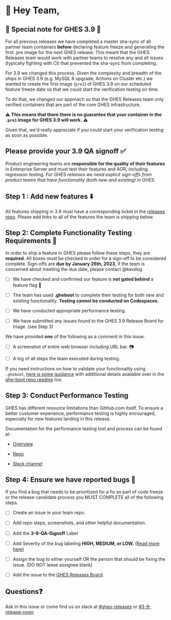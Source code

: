 # 👋 Hey Team,

## :rotating_light: Special note for GHES 3.9 :rotating_light:

For all previous releases we have completed a master sha-sync of all partner team containers **before** declaring feature freeze and generating the first .pre image for the next GHES release. This meant that the GHES Releases team would work with partner teams to resolve any and all issues (typically fighting with CI) that prevented the sha-sync from completing.

For 3.9 we changed this process. Given the complexity and breadth of the ships in GHES 3.9 (e.g. MySQL 8 upgrade, Actions on Cluster etc.) we wanted to create the first image (`pre1`) of GHES 3.9 on our scheduled feature freeze date so that we could start the verification testing on time.

To do that, we changed our approach so that the GHES Releases team only verified containers that are part of the core GHES infrastructure.

:warning: **This means that there there is no guarantee that your container in the `.pre1` image for GHES 3.9 will work.** :warning:

Given that, we'd really appreciate if you could start your verification testing as soon as possible.

## Please provide your 3.9 QA signoff ✅ 

Product engineering teams are **responsible for the quality of their features** in Enterprise Server and must test their features and AOR, including regression testing. _For GHES releases we need explicit sign-offs from product teams that have functionality (both new and existing) in GHES_.

## Step 1 : Add new features ⬇️

All features shipping in 3.9 must have a corresponding ticket in the [releases repo](https://github.com/github/releases/issues). Please add links to all of the features the team is shipping below.  


## Step 2: Complete Functionality Testing Requirements 🧪 

In order to ship a feature in GHES please follow these steps, they are **required**. All boxes must be checked in order for a sign-off to be considered complete. Sign-offs are **due by January 26th, 2023**, if the team is concerned about meeting the due date, please contact @kevdog.

- [ ] We have checked and confirmed our feature is **not gated behind** a feature flag 🏴 

- [ ] The team has used **.gheboot** to complete their testing for both new and existing functionality. **Testing cannot be conducted on Codespaces.**

- [ ] We have conducted appropriate performance testing.

- [ ] We have submitted any issues found to the GHES 3.9 Release Board for triage. (see Step 3)

We have provided **one** of the following as a comment in this issue. 

- [  ] A screenshot of entire web browser including URL bar. 📷 

- [  ] A log of all steps the team executed during testing. 

If you need instructions on how to validate your functionality using `.gheboot`, [here is some guidance](https://github.com/github/ghes/blob/main/docs/testing/testing-functionality-on-a-ghes-test-instance.md) with additional details available over in the [ghe-boot repo readme](https://github.com/github/ghe-boot#readme) too.


## Step 3: Conduct Performance Testing

GHES has different resource limitations than GitHub.com itself. To ensure a better customer experience, performance testing is highly encouraged, especially for new features landing in this release. 

Documentation for the performance testing tool and process can be found at:

- [Overview](https://docs.google.com/presentation/d/1T8o85Va9Ro6WzZjWEol_V6xBxFkxAbqn-X_lIBPY1f4/edit#slide=id.g16a881a5466_0_2756)

- [Repo]([https://github.com/github/github-load-test](https://github.com/github/github-load-test))

- [Slack channel](https://github.slack.com/archives/C5QEB8UAG)


## Step 4: Ensure we have reported bugs 🐞 

If you find a bug that needs to be prioritized for a fix as part of code freeze or the release candidate process you MUST COMPLETE all of the following steps.

- [ ] Create an issue in your team repo.

- [ ] Add repo steps, screenshots, and other helpful documentation.

- [ ] Add the **3-9-QA-Signoff** Label

- [ ] Add Severity of the bug labeling **HIGH, MEDIUM, or LOW.** [(Read more here)](https://gist.github.com/i-marsh/d83d4a66679de8a03eaf24a6f67c7856#file-devseverityghes-md)

- [ ] Assign the bug to either yourself OR the person that should be fixing the issue. (DO NOT leave assignee blank)

- [ ] Add the issue to the [GHES Releases Board](https://github.com/orgs/github/projects/5869/views/15).


## Questions❓  

Ask in this issue or come find us on slack at [#ghes-releases](https://github.slack.com/archives/C0FN5LSLR) or [#3-9-release-room](https://github.slack.com/archives/C04TRDWGKQA)
